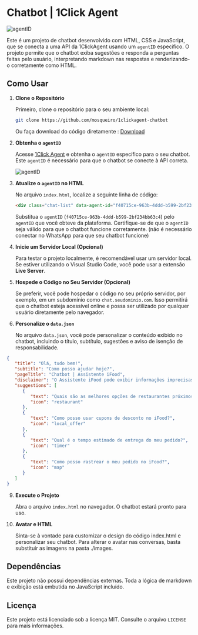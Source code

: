 
# Chatbot | 1Click Agent

![agentID](https://i.imgur.com/JDYlKTA.png)

Este é um projeto de chatbot desenvolvido com HTML, CSS e JavaScript, que se conecta a uma API da 1ClickAgent usando um `agentID` específico. O projeto permite que o chatbot exiba sugestões e responda a perguntas feitas pelo usuário, interpretando markdown nas respostas e renderizando-o corretamente como HTML.

## Como Usar

1. **Clone o Repositório**

   Primeiro, clone o repositório para o seu ambiente local:

   ```bash
   git clone https://github.com/mosqueiro/1clickagent-chatbot
   ```

   Ou faça download do código diretamente : [Download](https://github.com/mosqueiro/1clickagent-chatbot/archive/refs/heads/main.zip)

2. **Obtenha o `agentID`**

   Acesse [1Click Agent](http://1clickagent.ai) e obtenha o `agentID` específico para o seu chatbot. Este `agentID` é necessário para que o chatbot se conecte à API correta.

   ![agentID](https://i.imgur.com/JzFEbC5.png)

4. **Atualize o `agentID` no HTML**

   No arquivo `index.html`, localize a seguinte linha de código:

   ```html
   <div class="chat-list" data-agent-id="f40715ce-963b-4ddd-b599-2bf234bb63c4"></div>
   ```

   Substitua o `agentID` (`f40715ce-963b-4ddd-b599-2bf234bb63c4`) pelo `agentID` que você obteve da plataforma. Certifique-se de que o `agentID` seja válido para que o chatbot funcione corretamente. (não é necessário conectar no WhatsApp para que seu chatbot funcione)

5. **Inicie um Servidor Local (Opcional)**

   Para testar o projeto localmente, é recomendável usar um servidor local. Se estiver utilizando o Visual Studio Code, você pode usar a extensão **Live Server**.

6. **Hospede o Código no Seu Servidor (Opcional)**

   Se preferir, você pode hospedar o código no seu próprio servidor, por exemplo, em um subdomínio como `chat.seudominio.com`. Isso permitirá que o chatbot esteja acessível online e possa ser utilizado por qualquer usuário diretamente pelo navegador.

7. **Personalize o `data.json`**

   No arquivo `data.json`, você pode personalizar o conteúdo exibido no chatbot, incluindo o título, subtítulo, sugestões e aviso de isenção de responsabilidade.

```json
{
   "title": "Olá, tudo bem!",
   "subtitle": "Como posso ajudar hoje?",
   "pageTitle": "Chatbot | Assistente iFood",
   "disclaimer": "O Assistente iFood pode exibir informações imprecisas, incluindo sobre pessoas, portanto, verifique suas respostas.",
   "suggestions": [
      {
         "text": "Quais são as melhores opções de restaurantes próximos a mim?",
         "icon": "restaurant"
      },
      {
         "text": "Como posso usar cupons de desconto no iFood?",
         "icon": "local_offer"
      },
      {
         "text": "Qual é o tempo estimado de entrega do meu pedido?",
         "icon": "timer"
      },
      {
         "text": "Como posso rastrear o meu pedido no iFood?",
         "icon": "map"
      }
   ]
}
```

9. **Execute o Projeto**

   Abra o arquivo `index.html` no navegador. O chatbot estará pronto para uso.

10. **Avatar e HTML**

    Sinta-se à vontade para customizar o design do código index.html e personalizar seu chatbot. Para alterar o avatar nas conversas, basta substituir as imagens na pasta ./images.

## Dependências

Este projeto não possui dependências externas. Toda a lógica de markdown e exibição está embutida no JavaScript incluído.

## Licença

Este projeto está licenciado sob a licença MIT. Consulte o arquivo `LICENSE` para mais informações.
